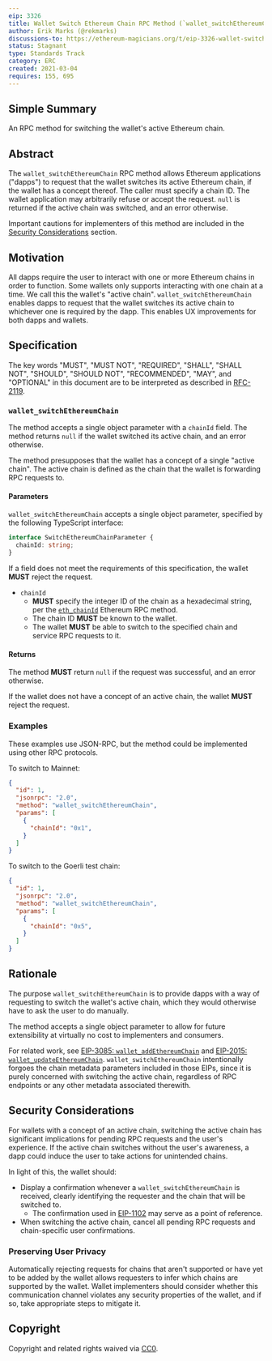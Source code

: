 ```yaml
---
eip: 3326
title: Wallet Switch Ethereum Chain RPC Method (`wallet_switchEthereumChain`)
author: Erik Marks (@rekmarks)
discussions-to: https://ethereum-magicians.org/t/eip-3326-wallet-switchethereumchain
status: Stagnant
type: Standards Track
category: ERC
created: 2021-03-04
requires: 155, 695
---
```


## Simple Summary

An RPC method for switching the wallet's active Ethereum chain.

## Abstract

The `wallet_switchEthereumChain` RPC method allows Ethereum applications ("dapps") to request that the wallet switches its active Ethereum chain, if the wallet has a concept thereof.
The caller must specify a chain ID.
The wallet application may arbitrarily refuse or accept the request.
`null` is returned if the active chain was switched, and an error otherwise.

Important cautions for implementers of this method are included in the [Security Considerations](#security-considerations) section.

## Motivation

All dapps require the user to interact with one or more Ethereum chains in order to function.
Some wallets only supports interacting with one chain at a time.
We call this the wallet's "active chain".
`wallet_switchEthereumChain` enables dapps to request that the wallet switches its active chain to whichever one is required by the dapp.
This enables UX improvements for both dapps and wallets.

## Specification

The key words "MUST", "MUST NOT", "REQUIRED", "SHALL", "SHALL NOT", "SHOULD", "SHOULD NOT", "RECOMMENDED", "MAY", and "OPTIONAL" in this document are to be interpreted as described in [RFC-2119](https://www.ietf.org/rfc/rfc2119.txt).

### `wallet_switchEthereumChain`

The method accepts a single object parameter with a `chainId` field.
The method returns `null` if the wallet switched its active chain, and an error otherwise.

The method presupposes that the wallet has a concept of a single "active chain".
The active chain is defined as the chain that the wallet is forwarding RPC requests to.

#### Parameters

`wallet_switchEthereumChain` accepts a single object parameter, specified by the following TypeScript interface:

```typescript
interface SwitchEthereumChainParameter {
  chainId: string;
}
```

If a field does not meet the requirements of this specification, the wallet **MUST** reject the request.

- `chainId`
  - **MUST** specify the integer ID of the chain as a hexadecimal string, per the [`eth_chainId`](./eip-695.md) Ethereum RPC method.
  - The chain ID **MUST** be known to the wallet.
  - The wallet **MUST** be able to switch to the specified chain and service RPC requests to it.

#### Returns

The method **MUST** return `null` if the request was successful, and an error otherwise.

If the wallet does not have a concept of an active chain, the wallet **MUST** reject the request.

### Examples

These examples use JSON-RPC, but the method could be implemented using other RPC protocols.

To switch to Mainnet:

```json
{
  "id": 1,
  "jsonrpc": "2.0",
  "method": "wallet_switchEthereumChain",
  "params": [
    {
      "chainId": "0x1",
    }
  ]
}
```

To switch to the Goerli test chain:

```json
{
  "id": 1,
  "jsonrpc": "2.0",
  "method": "wallet_switchEthereumChain",
  "params": [
    {
      "chainId": "0x5",
    }
  ]
}
```

## Rationale

The purpose `wallet_switchEthereumChain` is to provide dapps with a way of requesting to switch the wallet's active chain, which they would otherwise have to ask the user to do manually.

The method accepts a single object parameter to allow for future extensibility at virtually no cost to implementers and consumers.

For related work, see [EIP-3085: `wallet_addEthereumChain`](./eip-3085.md) and [EIP-2015: `wallet_updateEthereumChain`](./eip-2015.md).
`wallet_switchEthereumChain` intentionally forgoes the chain metadata parameters included in those EIPs, since it is purely concerned with switching the active chain, regardless of RPC endpoints or any other metadata associated therewith.

## Security Considerations

For wallets with a concept of an active chain, switching the active chain has significant implications for pending RPC requests and the user's experience.
If the active chain switches without the user's awareness, a dapp could induce the user to take actions for unintended chains.

In light of this, the wallet should:

- Display a confirmation whenever a `wallet_switchEthereumChain` is received, clearly identifying the requester and the chain that will be switched to.
  - The confirmation used in [EIP-1102](./eip-1102.md) may serve as a point of reference.
- When switching the active chain, cancel all pending RPC requests and chain-specific user confirmations.

### Preserving User Privacy

Automatically rejecting requests for chains that aren't supported or have yet to be added by the wallet allows requesters to infer which chains are supported by the wallet.
Wallet implementers should consider whether this communication channel violates any security properties of the wallet, and if so, take appropriate steps to mitigate it.

## Copyright

Copyright and related rights waived via [CC0](../LICENSE.md).
